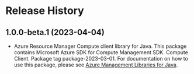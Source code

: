 # Release History

## 1.0.0-beta.1 (2023-04-04)

- Azure Resource Manager Compute client library for Java. This package contains Microsoft Azure SDK for Compute Management SDK. Compute Client. Package tag package-2023-03-01. For documentation on how to use this package, please see [Azure Management Libraries for Java](https://aka.ms/azsdk/java/mgmt).
